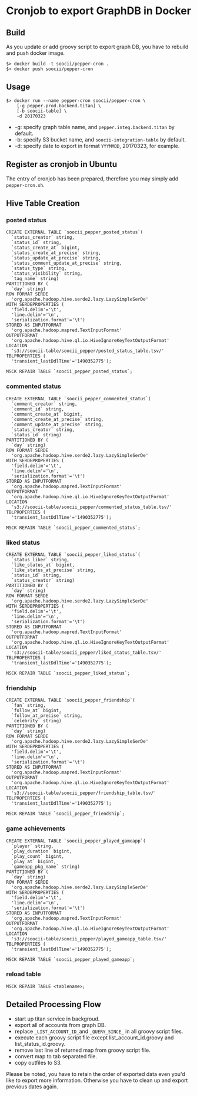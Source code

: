 # Cronjob to export GraphDB in Docker

## Build

As you update or add groovy script to export graph DB, you have to rebuild and push docker image.

```shell
$> docker build -t soocii/pepper-cron .
$> docker push soocii/pepper-cron
```

## Usage

```shell
$> docker run --name pepper-cron soocii/pepper-cron \
    [-g pepper.prod.backend.titan] \
    [-b soocii-table] \
    -d 20170323
```

* -g: specify graph table name, and `pepper.integ.backend.titan` by default.
* -b: specify S3 bucket name, and `soocii-integration-table` by default.
* -d: specify date to export in format `YYYMMDD`, 20170323, for example.

## Register as cronjob in Ubuntu

The entry of cronjob has been prepared, therefore you may simply add `pepper-cron.sh`.

## Hive Table Creation

### posted status
```
CREATE EXTERNAL TABLE `soocii_pepper_posted_status`(
  `status_creator` string,
  `status_id` string,
  `status_create_at` bigint,
  `status_create_at_precise` string,
  `status_update_at_precise` string,
  `status_comment_update_at_precise` string,
  `status_type` string,
  `status_visibility` string,
  `tag_name` string)
PARTITIONED BY (
  `day` string)
ROW FORMAT SERDE
  'org.apache.hadoop.hive.serde2.lazy.LazySimpleSerDe'
WITH SERDEPROPERTIES (
  'field.delim'='\t',
  'line.delim'='\n',
  'serialization.format'='\t')
STORED AS INPUTFORMAT
  'org.apache.hadoop.mapred.TextInputFormat'
OUTPUTFORMAT
  'org.apache.hadoop.hive.ql.io.HiveIgnoreKeyTextOutputFormat'
LOCATION
  's3://soocii-table/soocii_pepper/posted_status_table.tsv/'
TBLPROPERTIES (
  'transient_lastDdlTime'='1490352775');

MSCK REPAIR TABLE `soocii_pepper_posted_status`;
```

### commented status
```
CREATE EXTERNAL TABLE `soocii_pepper_commented_status`(
  `comment_creator` string,
  `comment_id` string,
  `comment_create_at` bigint,
  `comment_create_at_precise` string,
  `comment_update_at_precise` string,
  `status_creator` string,
  `status_id` string)
PARTITIONED BY (
  `day` string)
ROW FORMAT SERDE
  'org.apache.hadoop.hive.serde2.lazy.LazySimpleSerDe'
WITH SERDEPROPERTIES (
  'field.delim'='\t',
  'line.delim'='\n',
  'serialization.format'='\t')
STORED AS INPUTFORMAT
  'org.apache.hadoop.mapred.TextInputFormat'
OUTPUTFORMAT
  'org.apache.hadoop.hive.ql.io.HiveIgnoreKeyTextOutputFormat'
LOCATION
  's3://soocii-table/soocii_pepper/commented_status_table.tsv/'
TBLPROPERTIES (
  'transient_lastDdlTime'='1490352775');
  
MSCK REPAIR TABLE `soocii_pepper_commented_status`;
```

### liked status
```
CREATE EXTERNAL TABLE `soocii_pepper_liked_status`(
  `status_liker` string,
  `like_status_at` bigint,
  `like_status_at_precise` string,
  `status_id` string,
  `status_creator` string)
PARTITIONED BY (
  `day` string)
ROW FORMAT SERDE
  'org.apache.hadoop.hive.serde2.lazy.LazySimpleSerDe'
WITH SERDEPROPERTIES (
  'field.delim'='\t',
  'line.delim'='\n',
  'serialization.format'='\t')
STORED AS INPUTFORMAT
  'org.apache.hadoop.mapred.TextInputFormat'
OUTPUTFORMAT
  'org.apache.hadoop.hive.ql.io.HiveIgnoreKeyTextOutputFormat'
LOCATION
  's3://soocii-table/soocii_pepper/liked_status_table.tsv/'
TBLPROPERTIES (
  'transient_lastDdlTime'='1490352775');

MSCK REPAIR TABLE `soocii_pepper_liked_status`;
```

### friendship
```
CREATE EXTERNAL TABLE `soocii_pepper_friendship`(
  `fan` string,
  `follow_at` bigint,
  `follow_at_precise` string,
  `celebrity` string)
PARTITIONED BY (
  `day` string)
ROW FORMAT SERDE
  'org.apache.hadoop.hive.serde2.lazy.LazySimpleSerDe'
WITH SERDEPROPERTIES (
  'field.delim'='\t',
  'line.delim'='\n',
  'serialization.format'='\t')
STORED AS INPUTFORMAT
  'org.apache.hadoop.mapred.TextInputFormat'
OUTPUTFORMAT
  'org.apache.hadoop.hive.ql.io.HiveIgnoreKeyTextOutputFormat'
LOCATION
  's3://soocii-table/soocii_pepper/friendship_table.tsv/'
TBLPROPERTIES (
  'transient_lastDdlTime'='1490352775');

MSCK REPAIR TABLE `soocii_pepper_friendship`;
```

### game achievements
```
CREATE EXTERNAL TABLE `soocii_pepper_played_gameapp`(
  `player` string,
  `play_duration` bigint,
  `play_count` bigint,
  `play_at` bigint,
  `gameapp_pkg_name` string)
PARTITIONED BY (
  `day` string)
ROW FORMAT SERDE
  'org.apache.hadoop.hive.serde2.lazy.LazySimpleSerDe'
WITH SERDEPROPERTIES (
  'field.delim'='\t',
  'line.delim'='\n',
  'serialization.format'='\t')
STORED AS INPUTFORMAT
  'org.apache.hadoop.mapred.TextInputFormat'
OUTPUTFORMAT
  'org.apache.hadoop.hive.ql.io.HiveIgnoreKeyTextOutputFormat'
LOCATION
  's3://soocii-table/soocii_pepper/played_gameapp_table.tsv/'
TBLPROPERTIES (
  'transient_lastDdlTime'='1490352775');

MSCK REPAIR TABLE `soocii_pepper_played_gameapp`;
```

### reload table
```
MSCK REPAIR TABLE <tablename>;
```
## Detailed Processing Flow

* start up titan service in backgroud.
* export all of accounts from graph DB.
* replace `_LIST_ACCOUNT_ID_`and `_QUERY_SINCE_` in all groovy script files.
* execute each groovy script file except list_account_id.groovy and list_status_id.groovy.
* remove last line of returned map from groovy script file.
* convert map to tab separated file.
* copy outfiles to S3.

Please be noted, you have to retain the order of exported data even you'd like to export more information. Otherwise you have to clean up and export previous dates again.
